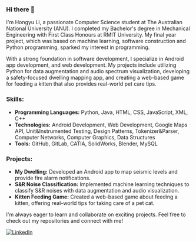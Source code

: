 ### Hi there 👋

I'm Hongyu Li, a passionate Computer Science student at The Australian National University (ANU). I completed my Bachelor's degree in Mechanical Engineering with First Class Honours at RMIT University. My final year project, which was based on machine learning, software construction and Python programming, sparked my interest in programming. 

With a strong foundation in software development, I specialize in Android app development, and web development. My projects include utilizing Python for data augmentation and audio spectrum visualization, developing a safety-focused dwelling mapping app, and creating a web-based game for feeding a kitten that also provides real-world pet care tips.

### Skills:
- **Programming Languages:** Python, Java, HTML, CSS, JavaScript, XML, C++
- **Technologies:** Android Development, Web Development, Google Maps API, Unit&Instrumented Testing, Design Patterns, Tokenizer&Parser, Computer Networks, Computer Graphics, Data Structures
- **Tools:** GitHub, GitLab, CATIA, SolidWorks, Blender, MySQL

### Projects:
- **My Dwelling:** Developed an Android app to map seismic levels and provide fire alarm notifications.
- **S&R Noise Classification:** Implemented machine learning techniques to classify S&R noises with data augmentation and audio visualization.
- **Kitten Feeding Game:** Created a web-based game about feeding a kitten, offering real-world tips for taking care of a pet cat.

I'm always eager to learn and collaborate on exciting projects. Feel free to check out my repositories and connect with me!

[![LinkedIn](https://img.shields.io/badge/LinkedIn-Hongyu%20Li-blue)](https://www.linkedin.com/in/hongyuhooray)

